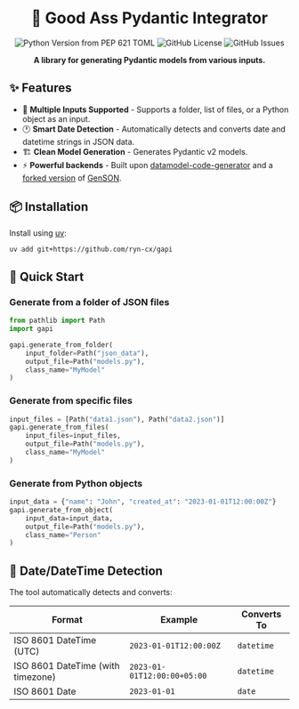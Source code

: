 <div align="center">

# 🐍 Good Ass Pydantic Integrator

![Python Version from PEP 621 TOML](https://img.shields.io/python/required-version-toml?tomlFilePath=https://raw.githubusercontent.com/ryn-cx/gapi/refs/heads/master/pyproject.toml)
![GitHub License](https://img.shields.io/github/license/ryn-cx/gapi)
![GitHub Issues](https://img.shields.io/github/issues/ryn-cx/gapi)

**A library for generating Pydantic models from various inputs.**

</div>

## ✨ Features

- 📁 **Multiple Inputs Supported** - Supports a folder, list of files, or a Python
  object as an input.
- 🕐 **Smart Date Detection** - Automatically detects and converts date and datetime strings in JSON data.
- 🏗️ **Clean Model Generation** - Generates Pydantic v2 models.
- ⚡ **Powerful backends** - Built upon
  [datamodel-code-generator](https://github.com/koxudaxi/datamodel-code-generator) and a
  [forked version](https://github.com/ryn-cx/DeGenSON) of
  [GenSON](https://github.com/wolverdude/GenSON).

## 📦 Installation

Install using [uv](https://docs.astral.sh/uv/):

```bash
uv add git+https://github.com/ryn-cx/gapi
```

## 🚀 Quick Start

### Generate from a folder of JSON files

```python
from pathlib import Path
import gapi

gapi.generate_from_folder(
    input_folder=Path("json_data"),
    output_file=Path("models.py"),
    class_name="MyModel"
)
```

### Generate from specific files

```python
input_files = [Path("data1.json"), Path("data2.json")]
gapi.generate_from_files(
    input_files=input_files,
    output_file=Path("models.py"),
    class_name="MyModel"
)
```

### Generate from Python objects

```python
input_data = {"name": "John", "created_at": "2023-01-01T12:00:00Z"}
gapi.generate_from_object(
    input_data=input_data,
    output_file=Path("models.py"),
    class_name="Person"
)
```

## 📅 Date/DateTime Detection

The tool automatically detects and converts:

| Format                            | Example                     | Converts To |
| --------------------------------- | --------------------------- | ----------- |
| ISO 8601 DateTime (UTC)           | `2023-01-01T12:00:00Z`      | `datetime`  |
| ISO 8601 DateTime (with timezone) | `2023-01-01T12:00:00+05:00` | `datetime`  |
| ISO 8601 Date                     | `2023-01-01`                | `date`      |
